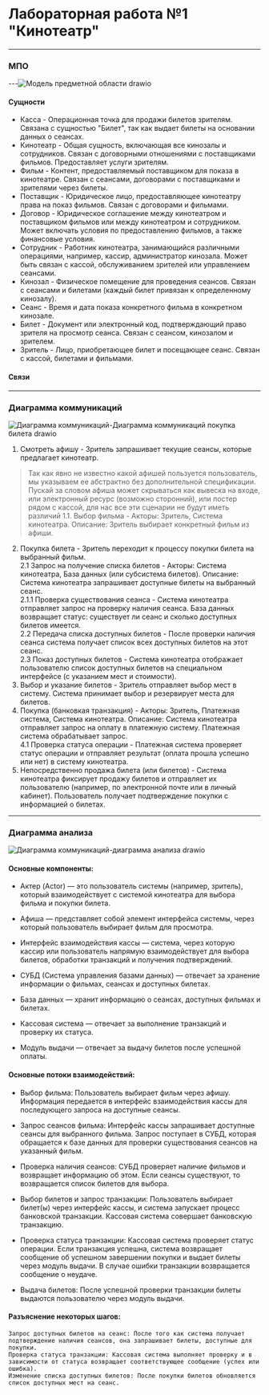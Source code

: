 # Лабораторная работа №1 "Кинотеатр"

---

### МПО

---![Модель предметной области drawio](https://github.com/user-attachments/assets/50207062-bede-481e-a0b9-a743c7caec06)

#### Сущности
- Касса - Операционная точка для продажи билетов зрителям. Связана с сущностью "Билет", так как выдает билеты на основании данных о сеансах.
- Кинотеатр - Общая сущность, включающая все кинозалы и сотрудников. Связан с договорными отношениями с поставщиками фильмов. Предоставляет услуги зрителям.
- Фильм - Контент, предоставляемый поставщиком для показа в кинотеатре. Связан с сеансами, договорами с поставщиками и зрителями через билеты.
- Поставщик - Юридическое лицо, предоставляющее кинотеатру права на показ фильмов. Связан с договорами и фильмами.
- Договор - Юридическое соглашение между кинотеатром и поставщиком фильмов или между кинотеатром и сотрудником. Может включать условия по предоставлению фильмов, а также финансовые условия.
- Сотрудник - Работник кинотеатра, занимающийся различными операциями, например, кассир, администратор кинозала. Может быть связан с кассой, обслуживанием зрителей или управлением сеансами.
- Кинозал - Физическое помещение для проведения сеансов. Связан с сеансами и билетами (каждый билет привязан к определенному кинозалу).
- Сеанс - Время и дата показа конкретного фильма в конкретном кинозале.
- Билет - Документ или электронный код, подтверждающий право зрителя на просмотр сеанса. Связан с сеансом, кинозалом и зрителем.
- Зритель - Лицо, приобретающее билет и посещающее сеанс. Связан с кассой, билетами и фильмами.

#### Связи

---

### Диаграмма коммуникаций

![Диаграмма коммуникаций-Диаграмма коммуникаций покупка билета drawio](https://github.com/user-attachments/assets/fa28e21f-acdf-4e4a-8592-4eb94dba9da6)


1. Смотреть афишу - Зритель запрашивает текущие сеансы, которые предлагает кинотеатр.<br />
> Так как явно не известно какой афишей пользуется пользователь, мы указываем ее абстрактно без дополнительной спецификации. Пускай за словом афиша может скрываться как вывеска на входе, или электронный ресурс (возможно сторонний), или постер рядом с кассой, для нас все эти сценарии не будут иметь различий
1.1. Выбор фильма - Акторы: Зритель, Система кинотеатра. Описание: Зритель выбирает конкретный фильм из афиши.
2. Покупка билета - Зритель переходит к процессу покупки билета на выбранный фильм. <br />
2.1 Запрос на получение списка билетов - Акторы: Система кинотеатра, База данных (или субсистема билетов). Описание: Система кинотеатра запрашивает доступные билеты на выбранный сеанс.<br />
2.1.1 Проверка существования сеанса - Система кинотеатра отправляет запрос на проверку наличия сеанса. База данных возвращает статус: существует ли сеанс и сколько доступных билетов имеется.<br />
2.2 Передача списка доступных билетов - После проверки наличия сеанса система получает список всех доступных билетов на этот сеанс.<br />
2.3 Показ доступных билетов - Система кинотеатра отображает пользователю список доступных билетов на специальном интерфейсе (с указанием мест и стоимости).
3. Выбор и указание билетов - Зритель отправляет выбор мест в систему. Система принимает выбор и резервирует места для билетов.
4. Покупка (банковкая транзакция) - Акторы: Зритель, Платежная система, Система кинотеатра. Описание: Система кинотеатра отправляет запрос на оплату в платежную систему. Платежная система обрабатывает запрос.<br />
4.1 Проверка статуса операции - Платежная система проверяет статус операции и отправляет результат (оплата прошла успешно или нет) в систему кинотеатра.
5. Непосредственно продажа билета (или билетов) - Система кинотеатра фиксирует продажу билетов и отправляет их пользователю (например, по электронной почте или в личный кабинет). Пользователь получает подтверждение покупки с информацией о билетах.

---

### Диаграмма анализа
![Диаграмма коммуникаций-диаграмма анализа  drawio](https://github.com/user-attachments/assets/8732e512-94ed-47d6-9ddc-d68631fe772e)

#### Основные компоненты:
- Актер (Actor) — это пользователь системы (например, зритель), который взаимодействует с системой кинотеатра для выбора фильма и покупки билета.

- Афиша — представляет собой элемент интерфейса системы, через который пользователь выбирает фильм для просмотра.

- Интерфейс взаимодействия кассы — система, через которую кассир или пользователь напрямую взаимодействует для выбора билетов, обработки транзакций и получения подтверждений.

- СУБД (Система управления базами данных) — отвечает за хранение информации о фильмах, сеансах и доступных билетах.

- База данных — хранит информацию о сеансах, доступных фильмах и билетах.

- Кассовая система — отвечает за выполнение транзакций и проверку их статуса.

- Модуль выдачи — отвечает за выдачу билетов после успешной оплаты.

#### Основные потоки взаимодействий:

- Выбор фильма:
        Пользователь выбирает фильм через афишу.
        Информация передается в интерфейс взаимодействия кассы для последующего запроса на доступные сеансы.

- Запрос сеансов фильма:
        Интерфейс кассы запрашивает доступные сеансы для выбранного фильма.
        Запрос поступает в СУБД, которая обращается к базе данных для проверки существования сеансов на указанный фильм.

- Проверка наличия сеансов:
        СУБД проверяет наличие фильмов и возвращает информацию об этом. Если сеансы существуют, то возвращается список билетов для выбора.

- Выбор билетов и запрос транзакции:
        Пользователь выбирает билет(ы) через интерфейс кассы, и система запускает процесс банковской транзакции.
        Кассовая система совершает банковскую транзакцию.

- Проверка статуса транзакции:
        Кассовая система проверяет статус операции.
        Если транзакция успешна, система возвращает сообщение об успешном завершении покупки и выдает билеты через модуль выдачи.
        В случае ошибки транзакции возвращается сообщение о неудаче.

- Выдача билетов:
        После успешной проверки транзакции билеты выдаются пользователю через модуль выдачи.

#### Разъяснение некоторых шагов:

    Запрос доступных билетов на сеанс: После того как система получает подтверждение наличия сеансов, она запрашивает билеты, доступные для покупки.
    Проверка статуса транзакции: Кассовая система выполняет проверку и в зависимости от статуса возвращает соответствующее сообщение (успех или ошибка).
    Изменение списка доступных билетов: После покупки билетов обновляется список доступных мест на сеанс.
